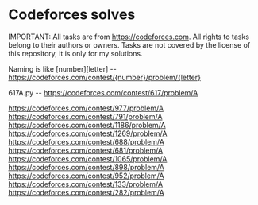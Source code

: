 # Codeforces solves

IMPORTANT: All tasks are from https://codeforces.com. All rights to tasks belong to their authors or owners. Tasks are not covered by the license of this repository, it is only for my solutions.

Naming is like [number][letter] -- https://codeforces.com/contest/{number}/problem/{letter}

617A.py -- https://codeforces.com/contest/617/problem/A

https://codeforces.com/contest/977/problem/A
https://codeforces.com/contest/791/problem/A
https://codeforces.com/contest/1186/problem/A
https://codeforces.com/contest/1269/problem/A
https://codeforces.com/contest/688/problem/A
https://codeforces.com/contest/681/problem/A
https://codeforces.com/contest/1065/problem/A
https://codeforces.com/contest/898/problem/A
https://codeforces.com/contest/952/problem/A
https://codeforces.com/contest/133/problem/A
https://codeforces.com/contest/282/problem/A
